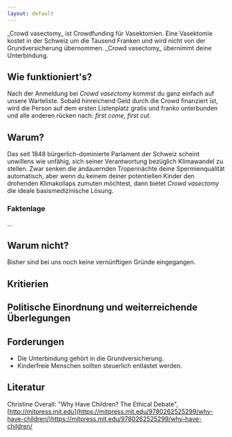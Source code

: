 ```yaml
---
layout: default
---
```


<div class="underline">
_Crowd vasectomy_ ist Crowdfunding für Vasektomien. Eine Vasektomie kostet in der Schweiz um die Tausend Franken und wird nicht von der Grundversicherung übernommen. _Crowd vasectomy_ übernimmt deine Unterbindung.
</div>

## Wie funktioniert's?

Nach der Anmeldung bei _Crowd vasectomy_ kommst du ganz einfach auf unsere Warteliste. Sobald hinreichend Geld durch die Crowd finanziert ist, wird die Person auf dem ersten Listenplatz gratis und franko unterbunden und alle anderen rücken nach: _first come, first cut_.

## Warum?

Das seit 1848 bürgerlich-dominierte Parlament der Schweiz scheint unwillens wie unfähig, sich seiner Verantwortung bezüglich Klimawandel zu stellen. Zwar senken die andauernden Tropennächte deine Spermienqualität automatisch, aber wenn du keinem deiner potentiellen Kinder den drohenden Klimakollaps zumuten möchtest, dann bietet _Crowd vasectomy_ die ideale basismedizinische Lösung.

### Faktenlage
...

## Warum nicht?

Bisher sind bei uns noch keine vernünftigen Gründe eingegangen.

## Kritierien

## Politische Einordnung und weiterreichende Überlegungen

## Forderungen

- Die Unterbindung gehört in die Grundversicherung.
- Kinderfreie Menschen sollten steuerlich entlastet werden.

## Literatur

Christine Overall: "Why Have Children? The Ethical Debate", [http://mitpress.mit.edu](https://mitpress.mit.edu/9780262525299/why-have-children/)https://mitpress.mit.edu/9780262525299/why-have-children/
